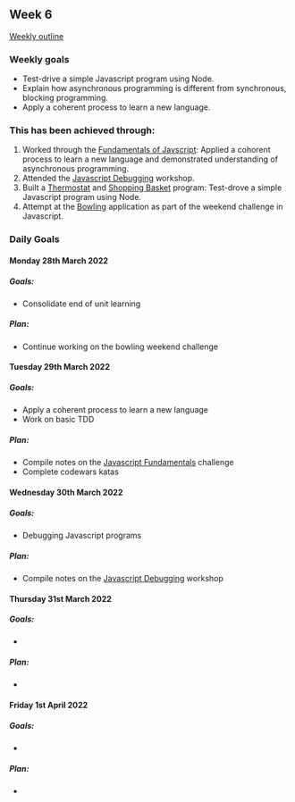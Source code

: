 ## Week 6

[Weekly outline](https://github.com/makersacademy/course/blob/master/week_outlines.md/)

### Weekly goals

* Test-drive a simple Javascript program using Node.
* Explain how asynchronous programming is different from synchronous, blocking
  programming.
* Apply a coherent process to learn a new language.

### This has been achieved through:
1. Worked through the [Fundamentals of Javscript](https://github.com/heykathl/javascript-fundamentals): Applied a cohorent process to learn a new language and demonstrated understanding of asynchronous programming.
2. Attended the [Javascript Debugging](https://github.com/makersacademy/javascript-fundamentals/tree/main/workshops/debugging) workshop.
3. Built a [Thermostat](https://github.com/heykathl/thermostat) and [Shopping Basket](https://github.com/heykathl/shopping-basket.git) program: Test-drove a simple Javascript program using Node.
3. Attempt at the [Bowling]( ) application as part of the weekend challenge in Javascript.

### Daily Goals
#### Monday 28th March 2022  
##### Goals:
* Consolidate end of unit learning
##### Plan:
* Continue working on the bowling weekend challenge

#### Tuesday 29th March 2022 
##### Goals:
* Apply a coherent process to learn a new language
* Work on basic TDD
##### Plan:
* Compile notes on the [Javascript Fundamentals](https://github.com/heykathl/Portfolio/blob/main/Evidence-and-Notes/Javascript_fundamentals.md) challenge
* Complete codewars katas

#### Wednesday 30th March 2022 
##### Goals:
* Debugging Javascript programs
##### Plan:
* Compile notes on the [Javascript Debugging](https://github.com/heykathl/Portfolio/blob/main/Evidence-and-Notes/Javascript_debugging.md) workshop

#### Thursday 31st March 2022 
##### Goals:
* 
##### Plan:
*

#### Friday 1st April 2022 
##### Goals:
* 
##### Plan:
*



